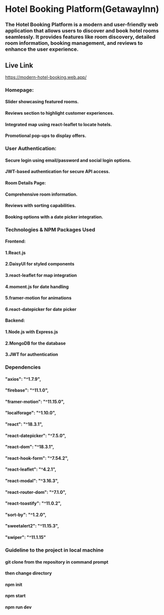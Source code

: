 # Hotel Booking Platform(GetawayInn)
### The Hotel Booking Platform is a modern and user-friendly web application that allows users to discover and book hotel rooms seamlessly. It provides features like room discovery, detailed room information, booking management, and reviews to enhance the user experience.

## Live Link
https://modern-hotel-booking.web.app/

### Homepage:

#### Slider showcasing featured rooms.

#### Reviews section to highlight customer experiences.

#### Integrated map using react-leaflet to locate hotels.

#### Promotional pop-ups to display offers.


### User Authentication:

#### Secure login using email/password and social login options.

#### JWT-based authentication for secure API access.


#### Room Details Page:

#### Comprehensive room information.

#### Reviews with sorting capabilities.

#### Booking options with a date picker integration.


### Technologies & NPM Packages Used

#### Frontend:

#### 1.React.js

#### 2.DaisyUI for styled components

#### 3.react-leaflet for map integration

#### 4.moment.js for date handling

#### 5.framer-motion for animations

#### 6.react-datepicker for date picker

#### Backend:

#### 1.Node.js with Express.js

#### 2.MongoDB for the database

#### 3.JWT for authentication

### Dependencies

#### "axios": "^1.7.9",
#### "firebase": "^11.1.0",
#### "framer-motion": "^11.15.0",
#### "localforage": "^1.10.0",
#### "react": "^18.3.1",
#### "react-datepicker": "^7.5.0",
#### "react-dom": "^18.3.1",
#### "react-hook-form": "^7.54.2",
#### "react-leaflet": "^4.2.1",
#### "react-modal": "^3.16.3",
#### "react-router-dom": "^7.1.0",
#### "react-toastify": "^11.0.2",
#### "sort-by": "^1.2.0",
#### "sweetalert2": "^11.15.3",
#### "swiper": "^11.1.15"


### Guideline to the project in local machine
  #### git clone from the repository in command prompt
  #### then change directory
  #### npm init
  #### npm start 
  #### npm run dev